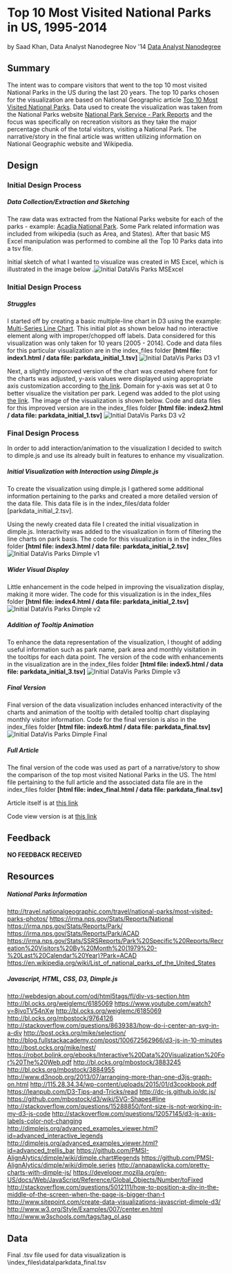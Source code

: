 # Top 10 Most Visited National Parks in US, 1995-2014
by Saad Khan, Data Analyst Nanodegree Nov '14 [Data Analyst Nanodegree](https://www.udacity.com/course/nd002)

## Summary

The intent was to compare visitors that went to the top 10 most visited National Parks in the US during the last 20 years. The top 10 parks chosen for the visualization are based on National Geographic article [Top 10 Most Visited National Parks](http://travel.nationalgeographic.com/travel/national-parks/most-visited-parks-photos/). Data used to create the visualization was taken from the National Parks website [National Park Service - Park Reports](https://irma.nps.gov/Stats/) and the focus was specifically on recreation visitors as they take the major percentage chunk of the total visitors, visiting a National Park. The narrative/story in the final article was written utilizing information on National Geographic website and Wikipedia.

## Design

### Initial Design Process

##### Data Collection/Extraction and Sketching

The raw data was extracted from the National Parks website for each of the parks - example: [Acadia National Park](https://irma.nps.gov/Stats/SSRSReports/Park%20Specific%20Reports/Recreation%20Visitors%20By%20Month%20(1979%20-%20Last%20Calendar%20Year)?Park=ACAD). Some Park related information was included from wikipedia (such as Area, and States). After that basic MS Excel manipulation was performed to combine all the Top 10 Parks data into a tsv file.

Initial sketch of what I wanted to visualize was created in MS Excel, which is illustrated in the image below .![Initial DataVis Parks MSExcel](https://github.com/saadkhan321/Project6_ND/blob/master/images/Initial_DataVis_Parks_MSExcel.PNG)

### Initial Design Process

##### Struggles

I started off by creating a basic multiple-line chart in D3 using the example: [Multi-Series Line Chart](http://bl.ocks.org/mbostock/3884955). This initial plot as shown below had no interactive element along with improper/chopped off labels. Data considered for this visualization was only taken for 10 years [2005 - 2014]. Code and data files for this particular visualization are in the index_files folder **[html file: index1.html / data file: parkdata_initial_1.tsv]** ![Initial DataVis Parks D3 v1](https://github.com/saadkhan321/Project6_ND/blob/master/images/Initial_DataVis_Parks_D3_v1.PNG)

Next, a slightly imporoved version of the chart was created where font for the charts was adjusted, y-axis values were displayed using appropriate axis customization according to [the link](http://curran.github.io/screencasts/introToD3/examples/viewer/#/103). Domain for y-axis was set at 0 to better visualize the visitation per park. Legend was added to the plot using [the link](http://bl.ocks.org/weiglemc/6185069). The image of the visualization is shown below. Code and data files for this improved version are in the index_files folder **[html file: index2.html / data file: parkdata_initial_1.tsv]** ![Initial DataVis Parks D3 v2](https://github.com/saadkhan321/Project6_ND/blob/master/images/Initial_DataVis_Parks_D3_v2.PNG)

### Final Design Process

In order to add interaction/animation to the visualization I decided to switch to dimple.js and use its already built in features to enhance my visualization.

##### Initial Visualization with Interaction using Dimple.js

To create the visualization using dimple.js I gathered some additional information pertaining to the parks and created a more detailed version of the data file. This data file is in the index_files/data folder [parkdata_initial_2.tsv].

Using the newly created data file I created the initial visualization in dimple.js. Interactivity was added to the visualization in form of filtering the line charts on park basis. The code for this visualization is in the index_files folder **[html file: index3.html / data file: parkdata_initial_2.tsv]** ![Initial DataVis Parks Dimple v1](https://github.com/saadkhan321/Project6_ND/blob/master/images/Initial_DataVis_Parks_Dimple_v1.PNG)

##### Wider Visual Display

Little enhancement in the code helped in improving the visualization display, making it more wider. The code for this visualization is in the index_files folder **[html file: index4.html / data file: parkdata_initial_2.tsv]** ![Initial DataVis Parks Dimple v2](https://github.com/saadkhan321/Project6_ND/blob/master/images/Initial_DataVis_Parks_Dimple_v2.png)

##### Addition of Tooltip Animation

To enhance the data representation of the visualization, I thought of adding useful information such as park name, park area and monthly visitation in the tooltips for each data point. The version of the code with enhancements in the visualization are in the index_files folder **[html file: index5.html / data file: parkdata_initial_3.tsv]** ![Initial DataVis Parks Dimple v3](https://github.com/saadkhan321/Project6_ND/blob/master/images/Initial_DataVis_Parks_Dimple_v3.png)

##### Final Version

Final version of the data visualization includes enhanced interactivity of the charts and animation of the tooltip with detailed tooltip chart displaying monthly visitor information. Code for the final version is also in the index_files folder **[html file: index6.html / data file: parkdata_final.tsv]** ![Initial DataVis Parks Dimple Final](https://github.com/saadkhan321/Project6_ND/blob/master/images/Initial_DataVis_Parks_Dimple_v4.png)

##### Full Article

The final version of the code was used as part of a narrative/story to show the comparison of the top most visited National Parks in the US. The html file pertaining to the full article and the associated data file are in the index_files folder **[html file: index_final.html / data file: parkdata_final.tsv]**

Article itself is at [this link](http://saadkhan321.github.io/)

Code view version is at [this link](http://bl.ocks.org/saadkhan321/4d8a10332f67f59cde6f)


## Feedback

**NO FEEDBACK RECEIVED**

## Resources

##### National Parks Information

http://travel.nationalgeographic.com/travel/national-parks/most-visited-parks-photos/
https://irma.nps.gov/Stats/Reports/National
https://irma.nps.gov/Stats/Reports/Park/
https://irma.nps.gov/Stats/Reports/Park/ACAD
https://irma.nps.gov/Stats/SSRSReports/Park%20Specific%20Reports/Recreation%20Visitors%20By%20Month%20(1979%20-%20Last%20Calendar%20Year)?Park=ACAD
https://en.wikipedia.org/wiki/List_of_national_parks_of_the_United_States

##### Javascript, HTML, CSS, D3, Dimple.js

http://webdesign.about.com/od/html5tags/fl/div-vs-section.htm
http://bl.ocks.org/weiglemc/6185069
https://www.youtube.com/watch?v=8jvoTV54nXw
http://bl.ocks.org/weiglemc/6185069
http://bl.ocks.org/mbostock/9764126
http://stackoverflow.com/questions/8639383/how-do-i-center-an-svg-in-a-div
http://bost.ocks.org/mike/selection/
http://blog.fullstackacademy.com/post/100672562966/d3-js-in-10-minutes
http://bost.ocks.org/mike/nest/
https://robot.bolink.org/ebooks/Interactive%20Data%20Visualization%20For%20The%20Web.pdf
http://bl.ocks.org/mbostock/3883245
http://bl.ocks.org/mbostock/3884955
http://www.d3noob.org/2013/07/arranging-more-than-one-d3js-graph-on.html
http://115.28.34.34/wp-content/uploads/2015/01/d3cookbook.pdf
https://leanpub.com/D3-Tips-and-Tricks/read
http://dc-js.github.io/dc.js/
https://github.com/mbostock/d3/wiki/SVG-Shapes#line
http://stackoverflow.com/questions/15288850/font-size-is-not-working-in-my-d3-js-code
http://stackoverflow.com/questions/12057145/d3-js-axis-labels-color-not-changing
http://dimplejs.org/advanced_examples_viewer.html?id=advanced_interactive_legends
http://dimplejs.org/advanced_examples_viewer.html?id=advanced_trellis_bar
https://github.com/PMSI-AlignAlytics/dimple/wiki/dimple.chart#legends
https://github.com/PMSI-AlignAlytics/dimple/wiki/dimple.series
http://annapawlicka.com/pretty-charts-with-dimple-js/
https://developer.mozilla.org/en-US/docs/Web/JavaScript/Reference/Global_Objects/Number/toFixed
http://stackoverflow.com/questions/5012111/how-to-position-a-div-in-the-middle-of-the-screen-when-the-page-is-bigger-than-t
http://www.sitepoint.com/create-data-visualizations-javascript-dimple-d3/
http://www.w3.org/Style/Examples/007/center.en.html
http://www.w3schools.com/tags/tag_ol.asp

## Data

Final .tsv file used for data visualization is \index_files\data\parkdata_final.tsv
